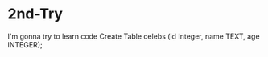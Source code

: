 # 2nd-Try
I'm gonna try to learn code
Create Table celebs (id Integer, name TEXT, age INTEGER);
<!DOCTYPE html>
